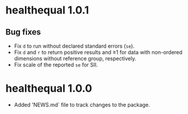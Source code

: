 # healthequal 1.0.1

## Bug fixes

* Fix `d` to run without declared standard errors (`se`).
* Fix `d` and `r` to return positive results and ≥1 for data with non-ordered dimensions without reference group, respectively.
* Fix scale of the reported `se` for SII.

# healthequal 1.0.0 

* Added 'NEWS.md` file to track changes to the package.
